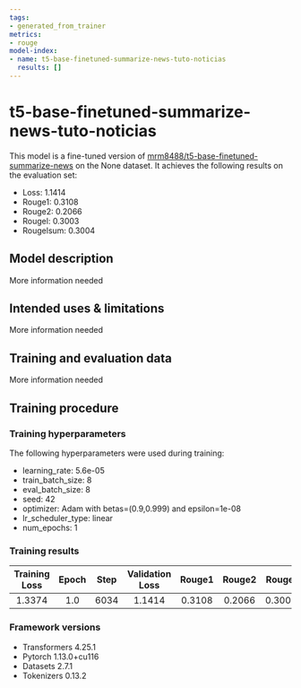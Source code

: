 ```yaml
---
tags:
- generated_from_trainer
metrics:
- rouge
model-index:
- name: t5-base-finetuned-summarize-news-tuto-noticias
  results: []
---
```


<!-- This model card has been generated automatically according to the information the Trainer had access to. You
should probably proofread and complete it, then remove this comment. -->

# t5-base-finetuned-summarize-news-tuto-noticias

This model is a fine-tuned version of [mrm8488/t5-base-finetuned-summarize-news](https://huggingface.co/mrm8488/t5-base-finetuned-summarize-news) on the None dataset.
It achieves the following results on the evaluation set:
- Loss: 1.1414
- Rouge1: 0.3108
- Rouge2: 0.2066
- Rougel: 0.3003
- Rougelsum: 0.3004

## Model description

More information needed

## Intended uses & limitations

More information needed

## Training and evaluation data

More information needed

## Training procedure

### Training hyperparameters

The following hyperparameters were used during training:
- learning_rate: 5.6e-05
- train_batch_size: 8
- eval_batch_size: 8
- seed: 42
- optimizer: Adam with betas=(0.9,0.999) and epsilon=1e-08
- lr_scheduler_type: linear
- num_epochs: 1

### Training results

| Training Loss | Epoch | Step | Validation Loss | Rouge1 | Rouge2 | Rougel | Rougelsum |
|:-------------:|:-----:|:----:|:---------------:|:------:|:------:|:------:|:---------:|
| 1.3374        | 1.0   | 6034 | 1.1414          | 0.3108 | 0.2066 | 0.3003 | 0.3004    |


### Framework versions

- Transformers 4.25.1
- Pytorch 1.13.0+cu116
- Datasets 2.7.1
- Tokenizers 0.13.2
